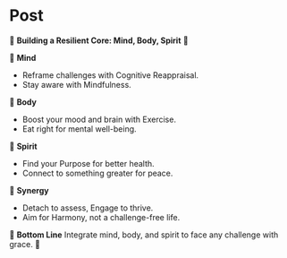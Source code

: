 # Post

🌟 **Building a Resilient Core: Mind, Body, Spirit** 🌟

🧠 **Mind**

- Reframe challenges with Cognitive Reappraisal.
- Stay aware with Mindfulness.

💪 **Body**

- Boost your mood and brain with Exercise.
- Eat right for mental well-being.

🌱 **Spirit**

- Find your Purpose for better health.
- Connect to something greater for peace.

🔄 **Synergy**

- Detach to assess, Engage to thrive.
- Aim for Harmony, not a challenge-free life.

🔑 **Bottom Line**
Integrate mind, body, and spirit to face any challenge with grace. 💖